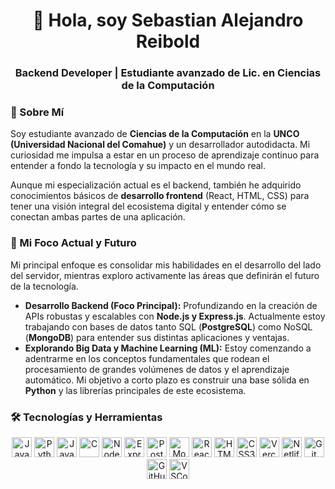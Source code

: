 <h1 align="center">👋 Hola, soy Sebastian Alejandro Reibold</h1>
<h3 align="center">  Backend Developer | Estudiante avanzado de Lic. en Ciencias de la Computación </h3>

### 🚀 Sobre Mí

Soy estudiante avanzado de **Ciencias de la Computación** en la **UNCO (Universidad Nacional del Comahue)** y un desarrollador autodidacta. Mi curiosidad me impulsa a estar en un proceso de aprendizaje continuo para entender a fondo la tecnología y su impacto en el mundo real.

Aunque mi especialización actual es el backend, también he adquirido conocimientos básicos de **desarrollo frontend** (React, HTML, CSS) para tener una visión integral del ecosistema digital y entender cómo se conectan ambas partes de una aplicación.

### 🎯 Mi Foco Actual y Futuro

Mi principal enfoque es consolidar mis habilidades en el desarrollo del lado del servidor, mientras exploro activamente las áreas que definirán el futuro de la tecnología.

*   **Desarrollo Backend (Foco Principal):** Profundizando en la creación de APIs robustas y escalables con **Node.js y Express.js**. Actualmente estoy trabajando con bases de datos tanto SQL (**PostgreSQL**) como NoSQL (**MongoDB**) para entender sus distintas aplicaciones y ventajas.
*   **Explorando Big Data y Machine Learning (ML):** Estoy comenzando a adentrarme en los conceptos fundamentales que rodean el procesamiento de grandes volúmenes de datos y el aprendizaje automático. Mi objetivo a corto plazo es construir una base sólida en **Python** y las librerías principales de este ecosistema.

### 🛠️ Tecnologías y Herramientas

<p align="center">
  <!-- Lenguajes -->
  <img src="https://cdn.jsdelivr.net/gh/devicons/devicon/icons/javascript/javascript-original.svg" height="32" alt="JavaScript" title="JavaScript" />
  <img src="https://cdn.jsdelivr.net/gh/devicons/devicon/icons/python/python-original.svg" height="32" alt="Python (Aprendiendo)" title="Python (Aprendiendo)" />
  <img src="https://cdn.jsdelivr.net/gh/devicons/devicon/icons/java/java-original.svg" height="32" alt="Java" title="Java" />
  <img src="https://cdn.jsdelivr.net/gh/devicons/devicon/icons/c/c-original.svg" height="32" alt="C" title="C" />
  <!-- Backend -->
  <img src="https://cdn.jsdelivr.net/gh/devicons/devicon/icons/nodejs/nodejs-original.svg" height="32" alt="Node.js" title="Node.js" />
  <img src="https://cdn.jsdelivr.net/gh/devicons/devicon/icons/express/express-original.svg" height="32" alt="Express.js" title="Express.js" />
  <!-- Bases de Datos -->
  <img src="https://cdn.jsdelivr.net/gh/devicons/devicon/icons/postgresql/postgresql-original.svg" height="32" alt="PostgreSQL" title="PostgreSQL" />
  <img src="https://cdn.jsdelivr.net/gh/devicons/devicon/icons/mongodb/mongodb-original.svg" height="32" alt="MongoDB" title="MongoDB" />
  <!-- Frontend -->
  <img src="https://cdn.jsdelivr.net/gh/devicons/devicon/icons/react/react-original.svg" height="32" alt="React" title="React" />
  <img src="https://cdn.jsdelivr.net/gh/devicons/devicon/icons/html5/html5-original.svg" height="32" alt="HTML5" title="HTML5" />
  <img src="https://cdn.jsdelivr.net/gh/devicons/devicon/icons/css3/css3-original.svg" height="32" alt="CSS3" title="CSS3" />
  <!-- Herramientas y Despliegue -->
  <img src="https://cdn.simpleicons.org/vercel/000000" height="32" alt="Vercel" title="Vercel" />
  <img src="https://cdn.simpleicons.org/netlify/00C7B7" height="32" alt="Netlify" title="Netlify" />
  <img src="https://cdn.jsdelivr.net/gh/devicons/devicon/icons/git/git-original.svg" height="32" alt="Git" title="Git" />
  <img src="https://cdn.jsdelivr.net/gh/devicons/devicon/icons/github/github-original.svg" height="32" alt="GitHub" title="GitHub" />
  <img src="https://cdn.jsdelivr.net/gh/devicons/devicon/icons/vscode/vscode-original.svg" height="32" alt="VSCode" title="VSCode" />
</p>
